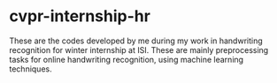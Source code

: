 # cvpr-internship-hr
These are the codes developed by me during my work in handwriting recognition for winter internship at ISI. These are mainly preprocessing tasks for online handwriting recognition, using machine learning techniques.


